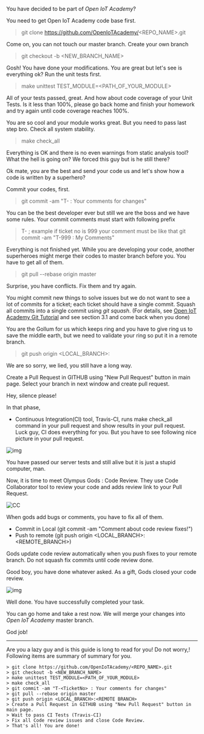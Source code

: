 You have decided to be part of *Open IoT Academy*?

You need to get Open IoT Academy code base first.

> git clone https://github.com/OpenIoTAcademy/<REPO_NAME>.git

Come on, you can not touch our master branch. Create your own branch

>  git checkout -b <NEW_BRANCH_NAME>

Gosh! You have done your modifications. You are great but let's see is everything ok? Run the unit tests first.

>  make unittest TEST_MODULE=<PATH_OF_YOUR_MODULE>

All of your tests passed, great. And how about code coverage of your Unit Tests. Is it less than 100%, please go back home and finish your homework and try again until code coverage reaches 100%.

You are so cool and your module works great. But you need to pass last step bro. Check all system stability.

> make check_all

Everything is OK and there is no even warnings from static analysis tool? What the hell is going on? We forced this guy but is he still there?

Ok mate, you are the best and send your code us and let's show how a code is written by a superhero?

Commit your codes, first.

>  git commit -am "T-<TicketNo> : Your comments for changes"

You can be the best developer ever but still we are the boss and we have some rules. Your commit comments must start with following prefix

> T-<TicketNo>   ; example if ticket no is 999 your comment must be like that git commit -am "T-999 : My Comments"  

Everything is not finished yet. While you are developing your code, another superheroes might merge their codes to master branch before you. You have to get all of them.

> git pull --rebase origin master

Surprise, you have conflicts. Fix them and try again.

You might commit new things to solve issues but we do not want to see a lot of commits for a ticket; each ticket should have a single commit. Squash all commits into a single commit using *git squash*.
(For details, see [Open IoT Academy Git Tutorial](https://github.com/OpenIoTAcademy/EmbeddedTemplate/blob/T-2/Documents/GitTutorial.md) and see section 3.1 and come back when you done)

You are the Gollum for us which keeps ring and you have to give ring us to save the middle earth, but we need to validate your ring so put it in a remote branch.

> git push origin <LOCAL_BRANCH>:<REMOTE BRANCH>

We are so sorry, we lied, you still have a long way.

Create a Pull Request in GITHUB using "New Pull Request" button in main page. Select your branch in next window and create pull request.

Hey, silence please!

In that phase,

- Continuous Integration(CI) tool, Travis-CI, runs make check_all command in your pull request and show results in your pull request. Luck guy, CI does everything for you. But you have to see following nice picture in your pull request.

![img](https://camo.githubusercontent.com/62b4f362064dfe7d567f45a006f2fa2e0eaff0fd/68747470733a2f2f656b38776878652e636c6f7564696d672e696f2f732f63646e2f782f68747470733a2f2f7777772e676974626f6f6b2e636f6d2f636f6e74656e742f626f6f6b2f702d6f732f702d6f732f7472617669732d6769742e706e673f763d31352e312e30)

You have passed our server tests and still alive but it is just a stupid computer, man.

Now, it is time to meet Olympus Gods : Code Review. They use Code Collaborator tool to review your code and adds review link to your Pull Request.

![CC](https://camo.githubusercontent.com/ca887101f3f3c547cdac7e6cf0cc1973c4d3df01/68747470733a2f2f656b38776878652e636c6f7564696d672e696f2f732f63646e2f782f68747470733a2f2f7777772e676974626f6f6b2e636f6d2f636f6e74656e742f626f6f6b2f702d6f732f702d6f732f43432e706e673f763d31352e312e30)

When gods add bugs or comments, you have to fix all of them.

- Commit in Local (git commit -am "Comment about code review fixes!")
- Push to remote (git push origin <LOCAL_BRANCH>:<REMOTE_BRANCH>)

Gods update code review automatically when you push fixes to your remote branch. Do not squash fix commits until code review done.

Good boy, you have done whatever asked. As a gift, Gods closed your code review.

![img](https://camo.githubusercontent.com/82e5a79d430b3fc59d015478e22bb67668612196/68747470733a2f2f656b38776878652e636c6f7564696d672e696f2f732f63646e2f782f68747470733a2f2f7777772e676974626f6f6b2e636f6d2f636f6e74656e742f626f6f6b2f702d6f732f702d6f732f4343436c6f73654c696e6b2e706e673f763d31352e312e30)

Well done. You have successfully completed your task.

You can go home and take a rest now. We will merge your changes into *Open IoT Academy* master branch.

God job!

------

Are you a lazy guy and is this guide is long to read for you! Do not worry,! Following items are summary of summary for you.

```
> git clone https://github.com/OpenIoTAcademy/<REPO_NAME>.git
> git checkout -b <NEW_BRANCH_NAME>
> make unittest TEST_MODULE=<PATH_OF_YOUR_MODULE>
> make check_all
> git commit -am "T-<TicketNo> : Your comments for changes"
> git pull --rebase origin master
> git push origin <LOCAL_BRANCH>:<REMOTE BRANCH>
> Create a Pull Request in GITHUB using "New Pull Request" button in main page. 
> Wait to pass CI Tests (Travis-CI)
> Fix all Code review issues and close Code Review. 
> That's all! You are done!
```